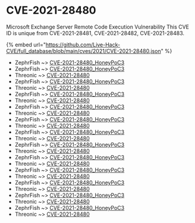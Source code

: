 # CVE-2021-28480

Microsoft Exchange Server Remote Code Execution Vulnerability This CVE ID is unique from CVE-2021-28481, CVE-2021-28482, CVE-2021-28483.

{% embed url="https://github.com/Live-Hack-CVE/full_database/blob/main/cves/2021/CVE-2021-28480.json" %}


* ZephrFish ~> [CVE-2021-28480_HoneyPoC3](https://www.alice-snow.ru/2021/database/cve-2021-28480/cve-2021-28480_honeypoc3-zephrfish)
* ZephrFish ~> [CVE-2021-28480_HoneyPoC3](https://www.alice-snow.ru/2021/database/cve-2021-28480/cve-2021-28480_honeypoc3-zephrfish)
* Threonic ~> [CVE-2021-28480](https://www.alice-snow.ru/2021/database/cve-2021-28480/cve-2021-28480-threonic)
* ZephrFish ~> [CVE-2021-28480_HoneyPoC3](https://www.alice-snow.ru/2021/database/cve-2021-28480/cve-2021-28480_honeypoc3-zephrfish)
* Threonic ~> [CVE-2021-28480](https://www.alice-snow.ru/2021/database/cve-2021-28480/cve-2021-28480-threonic)
* ZephrFish ~> [CVE-2021-28480_HoneyPoC3](https://www.alice-snow.ru/2021/database/cve-2021-28480/cve-2021-28480_honeypoc3-zephrfish)
* Threonic ~> [CVE-2021-28480](https://www.alice-snow.ru/2021/database/cve-2021-28480/cve-2021-28480-threonic)
* ZephrFish ~> [CVE-2021-28480_HoneyPoC3](https://www.alice-snow.ru/2021/database/cve-2021-28480/cve-2021-28480_honeypoc3-zephrfish)
* Threonic ~> [CVE-2021-28480](https://www.alice-snow.ru/2021/database/cve-2021-28480/cve-2021-28480-threonic)
* ZephrFish ~> [CVE-2021-28480_HoneyPoC3](https://www.alice-snow.ru/2021/database/cve-2021-28480/cve-2021-28480_honeypoc3-zephrfish)
* Threonic ~> [CVE-2021-28480](https://www.alice-snow.ru/2021/database/cve-2021-28480/cve-2021-28480-threonic)
* ZephrFish ~> [CVE-2021-28480_HoneyPoC3](https://www.alice-snow.ru/2021/database/cve-2021-28480/cve-2021-28480_honeypoc3-zephrfish)
* Threonic ~> [CVE-2021-28480](https://www.alice-snow.ru/2021/database/cve-2021-28480/cve-2021-28480-threonic)
* ZephrFish ~> [CVE-2021-28480_HoneyPoC3](https://www.alice-snow.ru/2021/database/cve-2021-28480/cve-2021-28480_honeypoc3-zephrfish)
* Threonic ~> [CVE-2021-28480](https://www.alice-snow.ru/2021/database/cve-2021-28480/cve-2021-28480-threonic)
* ZephrFish ~> [CVE-2021-28480_HoneyPoC3](https://www.alice-snow.ru/2021/database/cve-2021-28480/cve-2021-28480_honeypoc3-zephrfish)
* Threonic ~> [CVE-2021-28480](https://www.alice-snow.ru/2021/database/cve-2021-28480/cve-2021-28480-threonic)
* ZephrFish ~> [CVE-2021-28480_HoneyPoC3](https://www.alice-snow.ru/2021/database/cve-2021-28480/cve-2021-28480_honeypoc3-zephrfish)
* Threonic ~> [CVE-2021-28480](https://www.alice-snow.ru/2021/database/cve-2021-28480/cve-2021-28480-threonic)
* ZephrFish ~> [CVE-2021-28480_HoneyPoC3](https://www.alice-snow.ru/2021/database/cve-2021-28480/cve-2021-28480_honeypoc3-zephrfish)
* Threonic ~> [CVE-2021-28480](https://www.alice-snow.ru/2021/database/cve-2021-28480/cve-2021-28480-threonic)
* ZephrFish ~> [CVE-2021-28480_HoneyPoC3](https://www.alice-snow.ru/2021/database/cve-2021-28480/cve-2021-28480_honeypoc3-zephrfish)
* Threonic ~> [CVE-2021-28480](https://www.alice-snow.ru/2021/database/cve-2021-28480/cve-2021-28480-threonic)
* ZephrFish ~> [CVE-2021-28480_HoneyPoC3](https://www.alice-snow.ru/2021/database/cve-2021-28480/cve-2021-28480_honeypoc3-zephrfish)
* Threonic ~> [CVE-2021-28480](https://www.alice-snow.ru/2021/database/cve-2021-28480/cve-2021-28480-threonic)